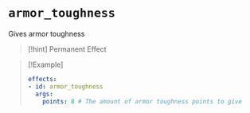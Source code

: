 # `armor_toughness`

Gives armor toughness

> [!hint] Permanent Effect

> [!Example]
> ```yaml
> effects:
> - id: armor_toughness
>   args:
>     points: 8 # The amount of armor toughness points to give
> ```

